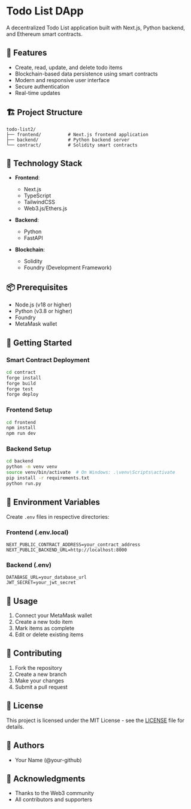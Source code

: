 # Todo List DApp

A decentralized Todo List application built with Next.js, Python backend, and Ethereum smart contracts.

## 🌟 Features

- Create, read, update, and delete todo items
- Blockchain-based data persistence using smart contracts
- Modern and responsive user interface
- Secure authentication
- Real-time updates

## 🏗 Project Structure

```
todo-list2/
├── frontend/          # Next.js frontend application
├── backend/           # Python backend server
└── contract/          # Solidity smart contracts
```

## 🔧 Technology Stack

- **Frontend**:
  - Next.js
  - TypeScript
  - TailwindCSS
  - Web3.js/Ethers.js

- **Backend**:
  - Python
  - FastAPI

- **Blockchain**:
  - Solidity
  - Foundry (Development Framework)

## 📦 Prerequisites

- Node.js (v18 or higher)
- Python (v3.8 or higher)
- Foundry
- MetaMask wallet

## 🚀 Getting Started

### Smart Contract Deployment

```bash
cd contract
forge install
forge build
forge test
forge deploy
```

### Frontend Setup

```bash
cd frontend
npm install
npm run dev
```

### Backend Setup

```bash
cd backend
python -m venv venv
source venv/bin/activate  # On Windows: .\venv\Scripts\activate
pip install -r requirements.txt
python run.py
```

## 🔑 Environment Variables

Create `.env` files in respective directories:

### Frontend (.env.local)
```
NEXT_PUBLIC_CONTRACT_ADDRESS=your_contract_address
NEXT_PUBLIC_BACKEND_URL=http://localhost:8000
```

### Backend (.env)
```
DATABASE_URL=your_database_url
JWT_SECRET=your_jwt_secret
```

## 📝 Usage

1. Connect your MetaMask wallet
2. Create a new todo item
3. Mark items as complete
4. Edit or delete existing items

## 🤝 Contributing

1. Fork the repository
2. Create a new branch
3. Make your changes
4. Submit a pull request

## 📄 License

This project is licensed under the MIT License - see the [LICENSE](LICENSE) file for details.

## 👥 Authors

- Your Name (@your-github)

## 🙏 Acknowledgments

- Thanks to the Web3 community
- All contributors and supporters
